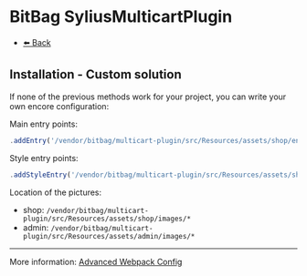 # BitBag SyliusMulticartPlugin

- [⬅️ Back](./01-installation.md)

## Installation - Custom solution

If none of the previous methods work for your project, you can write your own encore configuration:

Main entry points:

```js
.addEntry('/vendor/bitbag/multicart-plugin/src/Resources/assets/shop/entry.js')
```

Style entry points:

```js
.addStyleEntry('/vendor/bitbag/multicart-plugin/src/Resources/assets/shop/scss/main.scss')
```

Location of the pictures:

- shop: `/vendor/bitbag/multicart-plugin/src/Resources/assets/shop/images/*`
- admin: `/vendor/bitbag/multicart-plugin/src/Resources/assets/admin/images/*`

---

More information: [Advanced Webpack Config](https://symfony.com/doc/current/frontend/encore/advanced-config.html)
